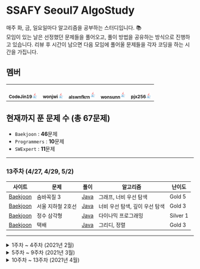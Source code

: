 # SSAFY Seoul7 AlgoStudy

매주 화, 금, 일요일마다 알고리즘을 공부하는 스터디입니다. 📚 <br/>
모임이 있는 날은 선정했던 문제들을 풀어오고, 풀이 방법을 공유하는 방식으로 진행하고 있습니다.
리뷰 후 시간이 남으면 다음 모임에 풀어올 문제들을 각자 코딩을 하는 시간을 가집니다.
<br>
## 멤버
<table>
  <tr>
    <td align="center"><a href="https://github.com/CodeJin19"><img src="https://avatars.githubusercontent.com/u/48464014?s=460&v=4" width="100px;" alt=""/><br /><sub><b>CodeJin19</b><img src="https://raw.githubusercontent.com/devicons/devicon/master/icons/java/java-original.svg" alt="java" width="15" height="15"/></sub></a><br /></td>
    <td align="center"><a href="https://github.com/wonjwi"><img src="https://avatars.githubusercontent.com/u/69590041?s=460&u=b432ff3d3e5a5e06dac7782275dac216bbb1e976&v=4" width="100px;" alt=""/><br /><sub><b>wonjwi</b><img src="https://raw.githubusercontent.com/devicons/devicon/master/icons/java/java-original.svg" alt="java" width="15" height="15"/></sub></a><br /></td>
    <td align="center"><a href="https://github.com/alswnfkrn"><img src="https://avatars.githubusercontent.com/u/78595563?s=460&v=4" width="100px;" alt=""/><br /><sub><b>alswnfkrn</b></sub><img src="https://raw.githubusercontent.com/devicons/devicon/master/icons/java/java-original.svg" alt="java" width="15" height="15"/></a><br /></td>
    <td align="center"><a href="https://github.com/wonsunn"><img src="https://avatars.githubusercontent.com/u/47625368?s=460&v=4" width="100px;" alt=""/><br /><sub><b>wonsunn</b></sub><img src="https://raw.githubusercontent.com/devicons/devicon/master/icons/java/java-original.svg" alt="java" width="15" height="15"/></a><br /></td>
        <td align="center"><a href="https://github.com/pjx256"><img src="https://avatars.githubusercontent.com/u/64675014?s=460&v=4" width="100px;" alt=""/><br /><sub><b>pjx256</b><img src="https://raw.githubusercontent.com/devicons/devicon/master/icons/java/java-original.svg" alt="java" width="15" height="15"/></sub></a><br /></td>
  </tr>
</table>

## 현재까지 푼 문제 수 (총 67문제)

* `Baekjoon` : **46**문제
* `Programmers` : **10**문제
* `SWExpert` : **11**문제

---

### 13주차 (4/27, 4/29, 5/2)
|사이트|문제|풀이|알고리즘|난이도|
|---|---|---|---|---|
|[Baekjoon](https://www.acmicpc.net/problem/13549)|숨바꼭질 3|[Java](13주차/숨바꼭질%203)|그래프, 너비 우선 탐색|Gold 5|
|[Baekjoon](https://www.acmicpc.net/problem/16947)|서울 지하철 2호선|[Java](13주차/서울%20지하철%202호선)|너비 우선 탐색, 깊이 우선 탐색|Gold 3|
|[Baekjoon](https://www.acmicpc.net/problem/1932)|정수 삼각형|[Java](13주차/정수%20삼각형)|다이나믹 프로그래밍|Silver 1|
|[Baekjoon](https://www.acmicpc.net/problem/8980)|택배|[Java](13주차/택배)|그리디, 정렬|Gold 3|

---

<details>
    <summary>1주차 ~ 4주차 (2021년 2월)</summary>
    
### 1주차 (2/5, 2/7)
|사이트|문제|알고리즘|난이도|
|---|---|---|---|
|[Baekjoon](https://www.acmicpc.net/problem/14606)|피자 (Small)|다이나믹 프로그래밍|Silver 4|
|[Baekjoon](https://www.acmicpc.net/problem/1918)|후위 표기식|자료 구조, 스택|Gold 4|
|[Baekjoon](https://www.acmicpc.net/problem/1935)|후위 표기식2|자료 구조, 스택|Silver 3|

### 2주차 (2/10, 2/14)
|사이트|문제|알고리즘|난이도|
|---|---|---|---|
|[Baekjoon](https://www.acmicpc.net/problem/1759)|암호 만들기|브루트포스, 백트래킹|Gold 5|
|[Baekjoon](https://www.acmicpc.net/problem/11866)|요세푸스 문제 0|자료 구조, 큐|Silver 4|
|[Baekjoon](https://www.acmicpc.net/problem/2346)|풍선 터뜨리기|자료 구조, 덱|Silver 3|
|[Baekjoon](https://www.acmicpc.net/problem/5430)|AC|구현, 자료 구조, 문자열|Silver 2|

### 3주차 (2/16, 2/19, 2/21)
|사이트|문제|알고리즘|난이도|
|---|---|---|---|
|[Baekjoon](https://www.acmicpc.net/problem/14503)|로봇 청소기|구현, 시뮬레이션|Gold 5|
|[Baekjoon](https://www.acmicpc.net/problem/1987)|알파벳|깊이 우선 탐색, 백트래킹|Gold 4|
|[Baekjoon](https://www.acmicpc.net/problem/9613)|GCD 합|수학, 유클리드 호제법|Silver 3|
|[Baekjoon](https://www.acmicpc.net/problem/16918)|봄버맨|구현, 그래프, 너비 우선 탐색|Silver 1|
|[Baekjoon](https://www.acmicpc.net/problem/2206)|벽 부수고 이동하기|그래프, 너비 우선 탐색|Gold 4|
|[Baekjoon](https://www.acmicpc.net/problem/13410)|거꾸로 구구단|브루트포스|Bronze 2|

### 4주차 (2/23, 2/25, 2/28)
|사이트|문제|알고리즘|난이도|
|---|---|---|---|
|[SWExpert](https://swexpertacademy.com/main/code/problem/problemDetail.do?contestProbId=AWuSgKpqmooDFASy)|부먹왕국의 차원 관문||D3|
|[SWExpert](https://swexpertacademy.com/main/code/problem/problemSubmitHistory.do?contestProbId=AWczm7QaACgDFAWn)|삼성시의 버스 노선||D3|
|[SWExpert](https://swexpertacademy.com/main/code/problem/problemDetail.do?contestProbId=AWVWgkP6sQ0DFAUO)|의석이의 세로로 말해요||D3|
|[SWExpert](https://swexpertacademy.com/main/code/problem/problemDetail.do?contestProbId=AWS2dSgKA8MDFAVT)|성공적인 공연 기획||D3|
|[SWExpert](https://swexpertacademy.com/main/code/problem/problemDetail.do?contestProbId=AWRuoqCKkE0DFAXt)|테네스의 특별한 소수||D3|
|[Baekjoon](https://www.acmicpc.net/problem/7576)|토마토|너비 우선 탐색, 그래프|Silver 1|

</details>

<details>
  <summary>5주차 ~ 9주차 (2021년 3월)</summary>

### 5주차 (3/2, 3/5, 3/7)
|사이트|문제|알고리즘|난이도|
|---|---|---|---|
|Baekjoon|[아기 상어](https://www.acmicpc.net/problem/16236)|구현, 그래프, BFS|Gold 4|
|Baekjoon|[행복 유치원](https://www.acmicpc.net/problem/13164)|그리디, 정렬|Silver 1|
|Baekjoon|[청소년 상어](https://www.acmicpc.net/problem/19236)|구현, 백트래킹|Gold 2|
|Baekjoon|[당근 키우기](https://www.acmicpc.net/problem/20363)|수학, 그리디|Silver 5|
|Baekjoon|[연구소](https://www.acmicpc.net/problem/14502)|그래프, 브루트포스, BFS|Gold 5|
|Baekjoon|[미로 탐색](https://www.acmicpc.net/problem/2178)|그래프, BFS|Silver 1|

### 6주차 (3/9, 3/11, 3/14)
|사이트|문제|알고리즘|난이도|
|---|---|---|---|
|Baekjoon|[퇴사](https://www.acmicpc.net/problem/14501)|DP, 브루트포스|Silver 4|
|Baekjoon|[움직이는 미로 탈출](https://www.acmicpc.net/problem/16954)|그래프, BFS|Gold 4|
|Programmers|[주식가격](https://programmers.co.kr/learn/courses/30/lessons/42584)|스택, 큐|Level 2|
|Programmers|[크레인 인형뽑기 게임](https://programmers.co.kr/learn/courses/30/lessons/64061)|스택, 큐|Level 1|
|Baekjoon|[기차가 어둠을 헤치고 은하수를](https://www.acmicpc.net/problem/15787)|구현, 비트마스킹|Silver 2|
|Baekjoon|[공주님을 구해라!](https://www.acmicpc.net/problem/17836)|그래프, BFS|Gold 5|

### 7주차 (3/16, 3/18, 3/21)
|사이트|문제|알고리즘|난이도|
|---|---|---|---|
|SWExpert|[홈 방범 서비스](https://swexpertacademy.com/main/code/problem/problemDetail.do?contestProbId=AV5V61LqAf8DFAWu)|구현, 시뮬레이션|모의 SW 역량테스트|
|SWExpert|[숫자 만들기](https://swexpertacademy.com/main/code/problem/problemDetail.do?contestProbId=AWIeRZV6kBUDFAVH)|브루트포스|모의 SW 역량테스트|
|SWExpert|[무선 충전](https://swexpertacademy.com/main/code/problem/problemDetail.do?contestProbId=AWXRDL1aeugDFAUo)|구현, 시뮬레이션|모의 SW 역량테스트|
|SWExpert|[원자 소멸 시뮬레이션](https://swexpertacademy.com/main/code/problem/problemDetail.do?contestProbId=AWXRFInKex8DFAUo)|구현, 시뮬레이션|모의 SW 역량테스트|
|SWExpert|[벽돌 깨기](https://swexpertacademy.com/main/code/problem/problemDetail.do?contestProbId=AWXRQm6qfL0DFAUo)|구현, 시뮬레이션|모의 SW 역량테스트|
|SWExpert|[물놀이를 가자](https://swexpertacademy.com/main/code/problem/problemDetail.do?contestProbId=AXWXMZta-PsDFAST)|그래프, BFS|D4|

### 8주차 (3/23, 3/26, 3/28)
|사이트|문제|알고리즘|난이도|
|---|---|---|---|
|Baekjoon|[도시 분할 계획](https://www.acmicpc.net/problem/1647)|그래프, 최소 스패닝 트리|Gold 4|
|Baekjoon|[팩토리얼 0의 개수](https://www.acmicpc.net/problem/1676)|수학, 큰 수 연산|Silver 3|
|Programmers|[큰 수 만들기](https://programmers.co.kr/learn/courses/30/lessons/42883)|그리디|Level 2|
|Programmers|[메뉴 리뉴얼](https://programmers.co.kr/learn/courses/30/lessons/72411)|정렬, 자료 구조|Level 2|
|Baekjoon|[레이저 통신](https://www.acmicpc.net/problem/6087)|그래프, BFS|Gold 4|
|Baekjoon|[근손실](https://www.acmicpc.net/problem/18429)|브루트포스, 백트래킹|Silver 3|

### 9주차 (3/30, 4/1, 4/4)
|사이트|문제|알고리즘|난이도|
|---|---|---|---|
|Baekjoon|[괄호](https://www.acmicpc.net/problem/10422)|수학, 다이나믹 프로그래밍, 조합론|Gold 4|
|Baekjoon|[직사각형 탈출](https://www.acmicpc.net/problem/16973)|그래프, BFS|Gold 5|
|Programmers|[전화번호 목록](https://programmers.co.kr/learn/courses/30/lessons/42577)|해시|Level 2|
|Programmers|[오픈채팅방](https://programmers.co.kr/learn/courses/30/lessons/42888)|자료 구조, 구현|Level 2|
|Baekjoon|[해킹](https://www.acmicpc.net/problem/10282)|그래프, 다익스트라|Gold 4|
|Baekjoon|[떡 먹는 호랑이](https://www.acmicpc.net/problem/2502)|수학, 다이나믹 프로그래밍|Silver 1|
  
</details>

<details>
  <summary>10주차 ~ 13주차 (2021년 4월)</summary>

### 10주차 (4/6, 4/8, 4/11)
|사이트|문제|풀이|알고리즘|난이도|
|---|---|---|---|---|
|[Baekjoon](https://www.acmicpc.net/problem/2865)|나는 위대한 슈퍼스타K|[Java](10주차/나는%20위대한%20슈퍼스타K)|그리디, 정렬, 우선순위 큐|Silver 4|
|[Baekjoon](https://www.acmicpc.net/problem/9655)|돌 게임|[Java](10주차/돌%20게임)|수학, 다이나믹 프로그래밍|Silver 5|
|[Baekjoon](https://www.acmicpc.net/problem/1495)|기타리스트|[Java](10주차/기타리스트)|다이나믹 프로그래밍|Silver 1|
|[Baekjoon](https://www.acmicpc.net/problem/2602)|돌다리 건너기|[Java](10주차/돌다리%20건너기)|다이나믹 프로그래밍|Gold 4|
|[Baekjoon](https://www.acmicpc.net/problem/12761)|돌다리|[Java](10주차/돌다리)|그래프, 너비 우선 탐색|Silver 2|
|[Baekjoon](https://www.acmicpc.net/problem/9466)|텀 프로젝트|[Java](10주차/텀%20프로젝트)|그래프, 깊이 우선 탐색|Gold 4|

### 11주차 (4/13, 4/16, 4/18)
|사이트|문제|풀이|알고리즘|난이도|
|---|---|---|---|---|
|[Baekjoon](https://www.acmicpc.net/problem/17281)|⚾|[Java](11주차/⚾%EF%B8%8F)|구현, 브루트포스|Gold 4|
|[Baekjoon](https://www.acmicpc.net/problem/9465)|스티커|[Java](11주차/스티커)|다이나믹 프로그래밍|Silver 2|
|[Baekjoon](https://www.acmicpc.net/problem/3980)|선발 명단|[Java](11주차/선발%20명단)|브루트포스, 백트래킹|Gold 4|
|[Baekjoon](https://www.acmicpc.net/problem/6987)|월드컵|[Java](11주차/월드컵)|브루트포스, 백트래킹|Silver 1|
|[Baekjoon](https://www.acmicpc.net/problem/10836)|여왕벌|[Java](11주차/여왕벌)|구현, 시뮬레이션|Gold 4|
|[Baekjoon](https://www.acmicpc.net/problem/1764)|듣보잡|[Java](11주차/듣보잡)|자료 구조, 문자열, 정렬|Silver 4|

### 12주차 (4/20, 4/23)
|사이트|문제|풀이|알고리즘|난이도|
|---|---|---|---|---|
|[Programmers](https://programmers.co.kr/learn/courses/30/lessons/64064)|불량 사용자|[Java](12주차/불량%20사용자)|브루트포스, 해시, 문자열|Level 3|
|[Programmers](https://programmers.co.kr/learn/courses/30/lessons/1835)|단체사진 찍기|[Java](12주차/단체사진%20찍기)|브루트포스|Level 2|
|[Baekjoon](https://www.acmicpc.net/problem/2660)|회장뽑기|[Java](12주차/회장뽑기)|그래프, 너비 우선 탐색|Gold 5|
|[Baekjoon](https://www.acmicpc.net/problem/1965)|상자넣기|[Java](12주차/상자넣기)|다이나믹 프로그래밍|Silver 2|
|[Programmers](https://programmers.co.kr/learn/courses/30/lessons/67259)|경주로 건설|[Java](12주차/경주로%20건설)|그래프, 너비 우선 탐색|Level 3|
|[Programmers](https://programmers.co.kr/learn/courses/30/lessons/42885)|구명보트|[Java](12주차/구명보트)|그리디|Level 2|

### 13주차 (4/27, 4/29, 5/2)
|사이트|문제|풀이|알고리즘|난이도|
|---|---|---|---|---|
|[Baekjoon](https://www.acmicpc.net/problem/13549)|숨바꼭질 3|[Java](13주차/숨바꼭질%203)|그래프, 너비 우선 탐색|Gold 5|
|[Baekjoon](https://www.acmicpc.net/problem/16947)|서울 지하철 2호선|[Java](13주차/서울%20지하철%202호선)|너비 우선 탐색, 깊이 우선 탐색|Gold 3|
|[Baekjoon](https://www.acmicpc.net/problem/1932)|정수 삼각형|[Java](13주차/정수%20삼각형)|다이나믹 프로그래밍|Silver 1|
|[Baekjoon](https://www.acmicpc.net/problem/8980)|택배|[Java](13주차/택배)|그리디, 정렬|Gold 3|

</details>
